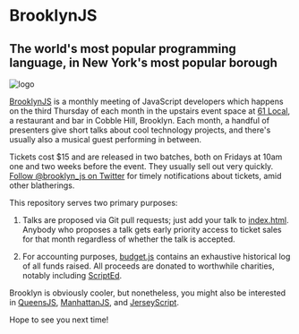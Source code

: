 BrooklynJS
==========

## The world's most popular programming language, in New York's most popular borough ##

![logo](logo/logo.png)

[BrooklynJS](http://brooklynjs.com) is a monthly meeting of JavaScript developers which happens on the third Thursday of each month in the upstairs event space at [61 Local](http://www.61local.com/), a restaurant and bar in Cobble Hill, Brooklyn. Each month, a handful of presenters give short talks about cool technology projects, and there's usually also a musical guest performing in between.

Tickets cost $15 and are released in two batches, both on Fridays at 10am one and two weeks before the event. They usually sell out very quickly. [Follow @brooklyn_js on Twitter](http://twitter.com/brooklyn_js) for timely notifications about tickets, amid other blatherings.

This repository serves two primary purposes:

1. Talks are proposed via Git pull requests; just add your talk to <a href="index.html">index.html</a>. Anybody who proposes a talk gets early priority access to ticket sales for that month regardless of whether the talk is accepted.

1. For accounting purposes, [budget.js](budget.js) contains an exhaustive historical log of all funds raised. All proceeds are donated to worthwhile charities, notably including [ScriptEd](https://www.scripted.org/).

Brooklyn is obviously cooler, but nonetheless, you might also be interested in [QueensJS](http://www.meetup.com/QueensJS/), [ManhattanJS](http://manhattanjs.com/), and [JerseyScript](http://jerseyscript.github.io/).

Hope to see you next time!
